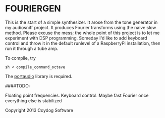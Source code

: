 FOURIERGEN
==========

This is the start of a simple synthesizer. It arose from the tone generator
in my audiosniff project. It produces Fourier transforms using the naive slow
method. Please excuse the mess; the whole point of this project is to let me
experiment with DSP programming. Someday I'd like to add keyboard control and
throw it in the default runlevel of a RaspberryPi installation, then run it
through a tube amp.

To compile, try

	sh < compile_command_octave

The [portaudio](www.portaudio.com) library is required.

####TODO:

Floating point frequencies. Keyboard control. Maybe fast Fourier once
everything else is stabilized

Copyright 2013 Coydog Software
